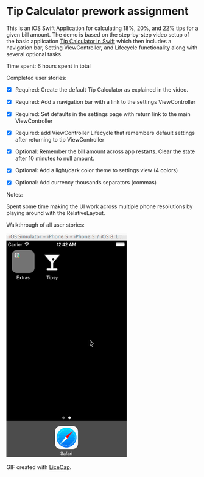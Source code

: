 # Tip Calculator prework assignment

This is an iOS Swift Application for calculating 18%, 20%, and 22% tips for a given bill amount.  The demo is based on the step-by-step video setup of the basic application [Tip Calculator in Swift](http://vimeo.com/102084767) which then includes a navigation bar, Setting ViewController, and Lifecycle functionality along with several optional tasks.

Time spent: 6 hours spent in total

Completed user stories:

 * [x] Required: Create the default Tip Calculator as explained in the video.
 * [x] Required: Add a navigation bar with a link to the settings ViewController
 * [x] Required: Set defaults in the settings page with return link to the main ViewController
 * [x] Required: add ViewController Lifecycle that remembers default settings after returning to tip ViewController
 * [x] Optional: Remember the bill amount across app restarts.  Clear the state after 10 minutes to null amount.
 * [x] Optional: Add a light/dark color theme to settings view (4 colors)
 * [x] Optional: Add currency thousands separators (commas)
 
 
Notes:

Spent some time making the UI work across multiple phone resolutions by playing around with the RelativeLayout.

Walkthrough of all user stories:

![Video Walkthrough](Tipsy.gif)

GIF created with [LiceCap](http://www.cockos.com/licecap/).
